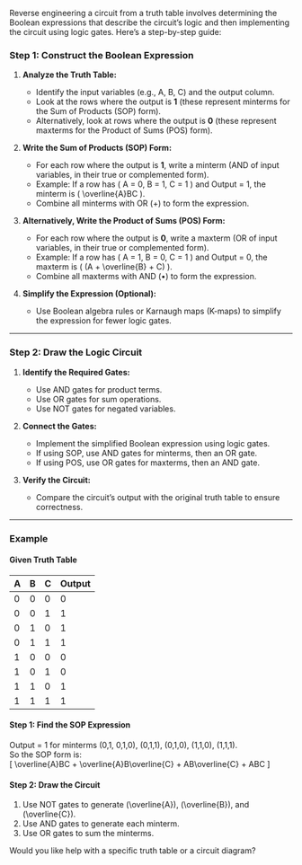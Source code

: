 Reverse engineering a circuit from a truth table involves determining the Boolean expressions that describe the circuit’s logic and then implementing the circuit using logic gates. Here’s a step-by-step guide:

### **Step 1: Construct the Boolean Expression**
1. **Analyze the Truth Table:**  
   - Identify the input variables (e.g., A, B, C) and the output column.
   - Look at the rows where the output is **1** (these represent minterms for the Sum of Products (SOP) form).
   - Alternatively, look at rows where the output is **0** (these represent maxterms for the Product of Sums (POS) form).

2. **Write the Sum of Products (SOP) Form:**  
   - For each row where the output is **1**, write a minterm (AND of input variables, in their true or complemented form).  
   - Example: If a row has \( A = 0, B = 1, C = 1 \) and Output = 1, the minterm is \( \overline{A}BC \).
   - Combine all minterms with OR (+) to form the expression.

3. **Alternatively, Write the Product of Sums (POS) Form:**  
   - For each row where the output is **0**, write a maxterm (OR of input variables, in their true or complemented form).
   - Example: If a row has \( A = 1, B = 0, C = 1 \) and Output = 0, the maxterm is \( (A + \overline{B} + C) \).
   - Combine all maxterms with AND (•) to form the expression.

4. **Simplify the Expression (Optional):**  
   - Use Boolean algebra rules or Karnaugh maps (K-maps) to simplify the expression for fewer logic gates.

---

### **Step 2: Draw the Logic Circuit**
1. **Identify the Required Gates:**  
   - Use AND gates for product terms.
   - Use OR gates for sum operations.
   - Use NOT gates for negated variables.

2. **Connect the Gates:**  
   - Implement the simplified Boolean expression using logic gates.
   - If using SOP, use AND gates for minterms, then an OR gate.
   - If using POS, use OR gates for maxterms, then an AND gate.

3. **Verify the Circuit:**  
   - Compare the circuit’s output with the original truth table to ensure correctness.

---

### **Example**
#### **Given Truth Table**
| A | B | C | Output |
|---|---|---|--------|
| 0 | 0 | 0 | 0      |
| 0 | 0 | 1 | 1      |
| 0 | 1 | 0 | 1      |
| 0 | 1 | 1 | 1      |
| 1 | 0 | 0 | 0      |
| 1 | 0 | 1 | 0      |
| 1 | 1 | 0 | 1      |
| 1 | 1 | 1 | 1      |

#### **Step 1: Find the SOP Expression**
Output = 1 for minterms (0,1, 0,1,0), (0,1,1), (0,1,0), (1,1,0), (1,1,1).  
So the SOP form is:  
\[
\overline{A}BC + \overline{A}B\overline{C} + AB\overline{C} + ABC
\]

#### **Step 2: Draw the Circuit**
1. Use NOT gates to generate \(\overline{A}\), \(\overline{B}\), and \(\overline{C}\).
2. Use AND gates to generate each minterm.
3. Use OR gates to sum the minterms.

Would you like help with a specific truth table or a circuit diagram?